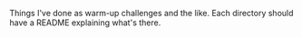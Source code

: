 Things I've done as warm-up challenges and the like. Each directory should have a README explaining what's there.